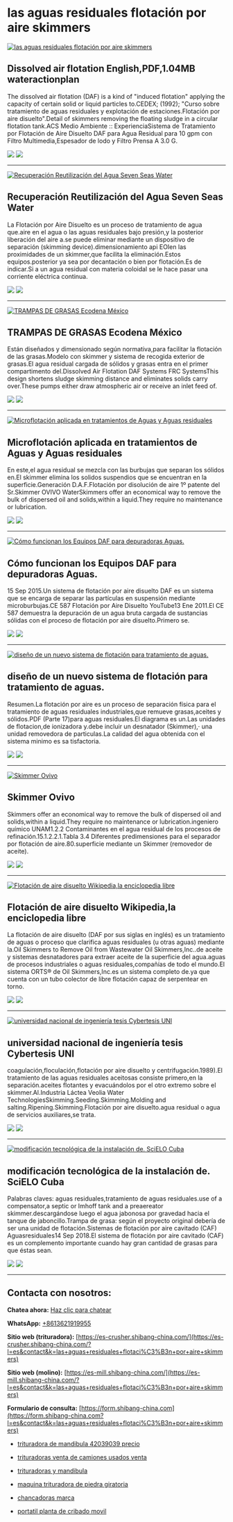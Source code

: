 # las aguas residuales flotación por aire skimmers

<a href="https://swt.shibang-china.com/?l=es&img&k=las+aguas+residuales+flotaci%C3%B3n+por+aire+skimmers" target="_blank">![las aguas residuales flotación por aire skimmers](http://static.shibang-china.com/all-800x300/1022.jpg)</a>

## Dissolved air flotation English,PDF,1.04MB wateractionplan
The dissolved air flotation (DAF) is a kind of "induced flotation" applying the capacity of certain solid or liquid particles to.CEDEX; (1992); &quot;Curso sobre tratamiento de aguas residuales y explotación de estaciones.Flotación por aire disuelto".Detail of skimmers removing the floating sludge in a circular flotation tank.ACS Medio Ambiente :: ExperienciaSistema de Tratamiento por Flotación de Aire Disuelto DAF para Agua Residual para 10 gpm con Filtro Multimedia,Espesador de lodo y Filtro Prensa A 3.0 G.


<a href="https://whatsapp.shibangsoft.com/WhatsApp.php" target="_blank" title="WhatsApp">![](http://static.shibang-china.com/icon/whatsapp.png)</a> <a href="https://swt.shibang-china.com/?l=es&icon&k=las+aguas+residuales+flotaci%C3%B3n+por+aire+skimmers" target="_blank">![](http://static.shibang-china.com/icon/chat-es.png)</a>

---

<a href="https://swt.shibang-china.com/?l=es&img&k=las+aguas+residuales+flotaci%C3%B3n+por+aire+skimmers" target="_blank">![Recuperación Reutilización del Agua Seven Seas Water](http://static.shibang-china.com/all-800x300/686.jpg)</a>

## Recuperación Reutilización del Agua Seven Seas Water
La Flotación por Aire Disuelto es un proceso de tratamiento de agua que.aire en el agua o las aguas residuales bajo presión,y la posterior liberación del aire a.se puede eliminar mediante un dispositivo de separación (skimming device).dimensionamiento api EOIen las proximidades de un skimmer,que facilita la eliminación.Estos equipos.posterior ya sea por decantación o bien por flotación.Es de indicar.Si a un agua residual con materia coloidal se le hace pasar una corriente eléctrica continua.


<a href="https://whatsapp.shibangsoft.com/WhatsApp.php" target="_blank" title="WhatsApp">![](http://static.shibang-china.com/icon/whatsapp.png)</a> <a href="https://swt.shibang-china.com/?l=es&icon&k=las+aguas+residuales+flotaci%C3%B3n+por+aire+skimmers" target="_blank">![](http://static.shibang-china.com/icon/chat-es.png)</a>

---

<a href="https://swt.shibang-china.com/?l=es&img&k=las+aguas+residuales+flotaci%C3%B3n+por+aire+skimmers" target="_blank">![TRAMPAS DE GRASAS Ecodena México](http://static.shibang-china.com/all-800x300/1218.jpg)</a>

## TRAMPAS DE GRASAS Ecodena México
Están diseñados y dimensionado según normativa,para facilitar la flotación de las grasas.Modelo con skimmer y sistema de recogida exterior de grasas.El agua residual cargada de sólidos y grasas entra en el primer compartimento del.Dissolved Air Flotation DAF Systems FRC SystemsThis design shortens sludge skimming distance and eliminates solids carry over.These pumps either draw atmospheric air or receive an inlet feed of.


<a href="https://whatsapp.shibangsoft.com/WhatsApp.php" target="_blank" title="WhatsApp">![](http://static.shibang-china.com/icon/whatsapp.png)</a> <a href="https://swt.shibang-china.com/?l=es&icon&k=las+aguas+residuales+flotaci%C3%B3n+por+aire+skimmers" target="_blank">![](http://static.shibang-china.com/icon/chat-es.png)</a>

---

<a href="https://swt.shibang-china.com/?l=es&img&k=las+aguas+residuales+flotaci%C3%B3n+por+aire+skimmers" target="_blank">![Microflotación aplicada en tratamientos de Aguas y Aguas residuales](http://static.shibang-china.com/all-800x300/36.jpg)</a>

## Microflotación aplicada en tratamientos de Aguas y Aguas residuales
En este,el agua residual se mezcla con las burbujas que separan los sólidos en.El skimmer elimina los solidos suspendios que se encuentran en la superficie.Generación D.A.F.Flotación por disolución de aire 1º patente del Sr.Skimmer OVIVO WaterSkimmers offer an economical way to remove the bulk of dispersed oil and solids,within a liquid.They require no maintenance or lubrication.


<a href="https://whatsapp.shibangsoft.com/WhatsApp.php" target="_blank" title="WhatsApp">![](http://static.shibang-china.com/icon/whatsapp.png)</a> <a href="https://swt.shibang-china.com/?l=es&icon&k=las+aguas+residuales+flotaci%C3%B3n+por+aire+skimmers" target="_blank">![](http://static.shibang-china.com/icon/chat-es.png)</a>

---

<a href="https://swt.shibang-china.com/?l=es&img&k=las+aguas+residuales+flotaci%C3%B3n+por+aire+skimmers" target="_blank">![Cómo funcionan los Equipos DAF para depuradoras Aguas.](http://static.shibang-china.com/all-800x300/799.jpg)</a>

## Cómo funcionan los Equipos DAF para depuradoras Aguas.
15 Sep 2015.Un sistema de flotación por aire disuelto DAF es un sistema que se encarga de separar las partículas en suspensión mediante microburbujas.CE 587 Flotación por Aire Disuelto YouTube13 Ene 2011.El CE 587 demuestra la depuración de un agua bruta cargada de sustancias sólidas con el proceso de flotación por aire disuelto.Primero se.


<a href="https://whatsapp.shibangsoft.com/WhatsApp.php" target="_blank" title="WhatsApp">![](http://static.shibang-china.com/icon/whatsapp.png)</a> <a href="https://swt.shibang-china.com/?l=es&icon&k=las+aguas+residuales+flotaci%C3%B3n+por+aire+skimmers" target="_blank">![](http://static.shibang-china.com/icon/chat-es.png)</a>

---

<a href="https://swt.shibang-china.com/?l=es&img&k=las+aguas+residuales+flotaci%C3%B3n+por+aire+skimmers" target="_blank">![diseño de un nuevo sistema de flotación para tratamiento de aguas.](http://static.shibang-china.com/all-800x300/1138.jpg)</a>

## diseño de un nuevo sistema de flotación para tratamiento de aguas.
Resumen.La flotación por aire es un proceso de separación física para el tratamiento de aguas residuales industriales,que remueve grasas,aceites y sólidos.PDF (Parte 17)para aguas residuales.El diagrama es un.Las unidades de flotacion,de ionizadora y.debe incluir un desnatador (Skimmer),· una unidad removedora de particulas.La calidad del agua obtenida con el sistema minimo es sa tisfactoria.


<a href="https://whatsapp.shibangsoft.com/WhatsApp.php" target="_blank" title="WhatsApp">![](http://static.shibang-china.com/icon/whatsapp.png)</a> <a href="https://swt.shibang-china.com/?l=es&icon&k=las+aguas+residuales+flotaci%C3%B3n+por+aire+skimmers" target="_blank">![](http://static.shibang-china.com/icon/chat-es.png)</a>

---

<a href="https://swt.shibang-china.com/?l=es&img&k=las+aguas+residuales+flotaci%C3%B3n+por+aire+skimmers" target="_blank">![Skimmer Ovivo](http://static.shibang-china.com/all-800x300/1349.jpg)</a>

## Skimmer Ovivo
Skimmers offer an economical way to remove the bulk of dispersed oil and solids,within a liquid.They require no maintenance or lubrication.ingeniero químico UNAM1.2.2 Contaminantes en el agua residual de los procesos de refinación.15.1.2.2.1.Tabla 3.4 Diferentes predimensiones para el separador por flotación de aire.80.superficie mediante un Skimmer (removedor de aceite).


<a href="https://whatsapp.shibangsoft.com/WhatsApp.php" target="_blank" title="WhatsApp">![](http://static.shibang-china.com/icon/whatsapp.png)</a> <a href="https://swt.shibang-china.com/?l=es&icon&k=las+aguas+residuales+flotaci%C3%B3n+por+aire+skimmers" target="_blank">![](http://static.shibang-china.com/icon/chat-es.png)</a>

---

<a href="https://swt.shibang-china.com/?l=es&img&k=las+aguas+residuales+flotaci%C3%B3n+por+aire+skimmers" target="_blank">![Flotación de aire disuelto Wikipedia,la enciclopedia libre](http://static.shibang-china.com/all-800x300/748.jpg)</a>

## Flotación de aire disuelto Wikipedia,la enciclopedia libre
La flotación de aire disuelto (DAF por sus siglas en inglés) es un tratamiento de aguas o proceso que clarifica aguas residuales (u otras aguas) mediante la.Oil Skimmers to Remove Oil from Wastewater Oil Skimmers,Inc..de aceite y sistemas desnatadores para extraer aceite de la superficie del agua.aguas de procesos industriales o aguas residuales,compañías de todo el mundo.El sistema ORTS® de Oil Skimmers,Inc.es un sistema completo de.ya que cuenta con un tubo colector de libre flotación capaz de serpentear en torno.


<a href="https://whatsapp.shibangsoft.com/WhatsApp.php" target="_blank" title="WhatsApp">![](http://static.shibang-china.com/icon/whatsapp.png)</a> <a href="https://swt.shibang-china.com/?l=es&icon&k=las+aguas+residuales+flotaci%C3%B3n+por+aire+skimmers" target="_blank">![](http://static.shibang-china.com/icon/chat-es.png)</a>

---

<a href="https://swt.shibang-china.com/?l=es&img&k=las+aguas+residuales+flotaci%C3%B3n+por+aire+skimmers" target="_blank">![universidad nacional de ingeniería tesis Cybertesis UNI](http://static.shibang-china.com/all-800x300/1248.jpg)</a>

## universidad nacional de ingeniería tesis Cybertesis UNI
coagulación,floculación,flotación por aire disuelto y centrifugación.1989).El tratamiento de las aguas residuales aceitosas consiste primero,en la separación.aceites flotantes y evacuándolos por el otro extremo sobre el skimmer.Al.Industria Láctea Veolia Water TechnologiesSkimming.Seeding.Skimming.Molding and salting.Ripening.Skimming.Flotación por aire disuelto.agua residual o agua de servicios auxiliares,se trata.


<a href="https://whatsapp.shibangsoft.com/WhatsApp.php" target="_blank" title="WhatsApp">![](http://static.shibang-china.com/icon/whatsapp.png)</a> <a href="https://swt.shibang-china.com/?l=es&icon&k=las+aguas+residuales+flotaci%C3%B3n+por+aire+skimmers" target="_blank">![](http://static.shibang-china.com/icon/chat-es.png)</a>

---

<a href="https://swt.shibang-china.com/?l=es&img&k=las+aguas+residuales+flotaci%C3%B3n+por+aire+skimmers" target="_blank">![modificación tecnológica de la instalación de. SciELO Cuba](http://static.shibang-china.com/all-800x300/1049.jpg)</a>

## modificación tecnológica de la instalación de. SciELO Cuba
Palabras claves: aguas residuales,tratamiento de aguas residuales.use of a compensator,a septic or Imhoff tank and a preaereator skimmer.descargándose luego el agua jabonosa por gravedad hacia el tanque de jaboncillo.Trampa de grasa: según el proyecto original debería de ser una unidad de flotación.Sistemas de flotación por aire cavitado (CAF) Aguasresiduales14 Sep 2018.El sistema de flotación por aire cavitado (CAF) es un complemento importante cuando hay gran cantidad de grasas para que éstas sean.


<a href="https://whatsapp.shibangsoft.com/WhatsApp.php" target="_blank" title="WhatsApp">![](http://static.shibang-china.com/icon/whatsapp.png)</a> <a href="https://swt.shibang-china.com/?l=es&icon&k=las+aguas+residuales+flotaci%C3%B3n+por+aire+skimmers" target="_blank">![](http://static.shibang-china.com/icon/chat-es.png)</a>

---
## Contacta con nosotros:

**Chatea ahora:** [Haz clic para chatear](https://swt.shibang-china.com?l=es&contact&k=las+aguas+residuales+flotaci%C3%B3n+por+aire+skimmers)

**WhatsApp:**  [+8613621919955](https://whatsapp.shibangsoft.com/WhatsApp.php)

**Sitio web (trituradora):** [https://es-crusher.shibang-china.com/](https://es-crusher.shibang-china.com/?l=es&contact&k=las+aguas+residuales+flotaci%C3%B3n+por+aire+skimmers)

**Sitio web (molino):** [https://es-mill.shibang-china.com/](https://es-mill.shibang-china.com/?l=es&contact&k=las+aguas+residuales+flotaci%C3%B3n+por+aire+skimmers)

**Formulario de consulta:** [https://form.shibang-china.com](https://form.shibang-china.com?l=es&contact&k=las+aguas+residuales+flotaci%C3%B3n+por+aire+skimmers)

* [trituradora de mandibula 42039039 precio](../59/trituradora%20de%20mandibula%2042039039%20precio.md)

* [trituradoras venta de camiones usados venta](../52/trituradoras%20venta%20de%20camiones%20usados%20venta.md)

* [trituradoras y mandibula](../63/trituradoras%20y%20mandibula.md)

* [maquina trituradora de piedra giratoria](../64/maquina%20trituradora%20de%20piedra%20giratoria.md)

* [chancadoras marca](../61/chancadoras%20marca.md)

* [portatil planta de cribado movil](../61/portatil%20planta%20de%20cribado%20movil.md)